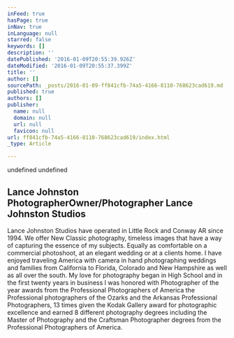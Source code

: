 ```yaml
---
inFeed: true
hasPage: true
inNav: true
inLanguage: null
starred: false
keywords: []
description: ''
datePublished: '2016-01-09T20:55:39.926Z'
dateModified: '2016-01-09T20:55:37.399Z'
title: ''
author: []
sourcePath: _posts/2016-01-09-ff841cfb-74a5-4166-8110-768623cad619.md
published: true
authors: []
publisher:
  name: null
  domain: null
  url: null
  favicon: null
url: ff841cfb-74a5-4166-8110-768623cad619/index.html
_type: Article

---
```

undefined
undefined

## Lance Johnston PhotographerOwner/Photographer Lance Johnston Studios  
Lance Johnston Studios have operated in Little Rock and Conway AR since 1994\.  We offer New Classic photography, timeless images that have a way of capturing the essence of my subjects.  Equally as comfortable on a commercial photoshoot, at an elegant wedding or at a clients home.  I have enjoyed traveling America with camera in hand photographing weddings and families from California to Florida,  Colorado and New Hampshire as well as all over the south.  My love for photography began in High School and in the first twenty years in business I was honored with Photographer of the year awards from the Professional Photographers of America the Professional photographers of the Ozarks and the Arkansas Professional Photographers,  13 times given the Kodak Gallery award for photographic excellence and earned 8 different photography degrees including the Master of Photography and the Craftsman Photographer degrees from the Professional Photographers of America.